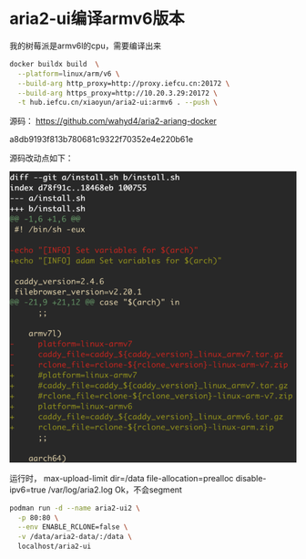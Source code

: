 # aria2-ui编译armv6版本

我的树莓派是armv6l的cpu，需要编译出来

```bash
docker buildx build  \
  --platform=linux/arm/v6 \
  --build-arg http_proxy=http://proxy.iefcu.cn:20172 \
  --build-arg https_proxy=http://10.20.3.29:20172 \
  -t hub.iefcu.cn/xiaoyun/aria2-ui:armv6 . --push \
```


源码：
https://github.com/wahyd4/aria2-ariang-docker

a8db9193f813b780681c9322f70352e4e220b61e

源码改动点如下：

![](2022-03-01-09-43-50.png)

运行时，
max-upload-limit
dir=/data
file-allocation=prealloc
disable-ipv6=true
/var/log/aria2.log
Ok，不会segment

```bash
podman run -d --name aria2-ui2 \
  -p 80:80 \
  --env ENABLE_RCLONE=false \
  -v /data/aria2-data/:/data \
  localhost/aria2-ui
```